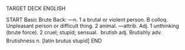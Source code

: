 TARGET DECK
ENGLISH

START
Basic
Brute
Back: —n. 1 a brutal or violent person. B colloq. Unpleasant person or difficult thing. 2 animal. —attrib. Adj. 1 unthinking (brute force). 2 cruel; stupid; sensual.  brutish adj. Brutishly adv. Brutishness n. [latin brutus stupid]
END
